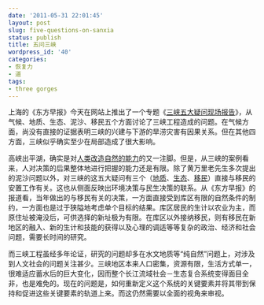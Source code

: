 ```yaml
---
date: '2011-05-31 22:01:45'
layout: post
slug: five-questions-on-sanxia
status: publish
title: 五问三峡
wordpress_id: '40'
categories:
- 恢复力
- 道
tags:
- three gorges
---
```


上海的《东方早报》今天在网站上推出了一个专题《[三峡五大疑问现场报告](http://www.dfdaily.com/html/21/2011/5/31/611664.shtml)》，从气候、地质、生态、泥沙、移民五个方面讨论了三峡工程造成的问题。在气候方面，尚没有直接的证据表明三峡的兴建与下游的旱涝灾害有因果关系。但在其他四方面，三峡似乎确实至少在局部造成了很大影响。

高峡出平湖，确实是对[人类改造自然的能力](http://blog.makingatlas.net/index.php/2011/05/27/welcome-to-anthropocene/)的又一注脚。但是，从三峡的案例看来，人对决策的后果整体地进行把握的能力还是有限。除了黄万里老先生多次提出的泥沙问题以外，对三峡的这五大疑问有三个（[地质](http://www.dfdaily.com/html/21/2011/5/31/611661.shtml)、[生态](http://www.dfdaily.com/html/21/2011/5/31/611660.shtml)、[移民](http://www.dfdaily.com/html/21/2011/5/31/611637.shtml)）直接与移民的安置工作有关。这也从侧面反映出环境决策与民生决策的联系。从《东方早报》的报道看，当年做出的与移民有关的决策，一方面直接受到库区有限的自然条件的制约，一方面也是过于狭隘地考虑单个目标的结果。库区居民的生计以农业为主，而原住址被淹没后，可供选择的新址极为有限。在库区以外接纳移民，则有移民在新地区的融入、新的生计和技能的获得以及心理的调适等等复杂的政治、经济和社会问题，需要长时间的研究。

而三峡工程虽经多年论证，研究的问题却多在水文地质等“纯自然”问题上，对涉及到人文社会的问题关注甚少。三峡地区本来人口密集，资源有限，生活方式单一，很难适应蓄水后的巨大变化，因而整个长江流域社会－生态复合系统变得面目全非，也是难免的。现在的问题是，如何重新定义这个系统的关键要素并将其带到保持和促进这些关键要素的轨道上来。而这仍然需要以全面的视角来审视。
